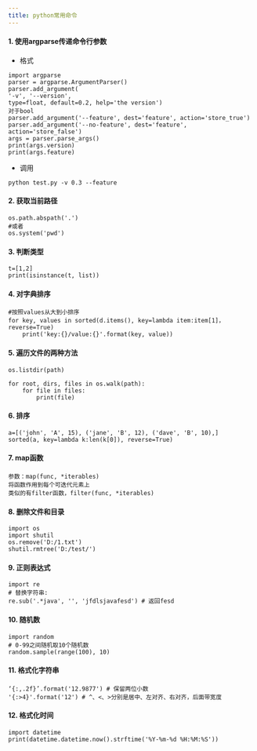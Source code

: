 ```yaml
---
title: python常用命令
---
```


#### 1. 使用argparse传递命令行参数
- 格式
```
import argparse
parser = argparse.ArgumentParser()
parser.add_argument(
'-v', '--version',
type=float, default=0.2, help='the version')
对于bool
parser.add_argument('--feature', dest='feature', action='store_true')
parser.add_argument('--no-feature', dest='feature', action='store_false')
args = parser.parse_args()
print(args.version)
print(args.feature)
```

- 调用
```
python test.py -v 0.3 --feature
```

<!--more-->
		
#### 2. 获取当前路径 
	os.path.abspath('.')
	#或者
	os.system('pwd')

#### 3. 判断类型
	t=[1,2]
	print(isinstance(t, list))

#### 4. 对字典排序
	#按照values从大到小排序
	for key, values in sorted(d.items(), key=lambda item:item[1]，reverse=True)
		print('key:{}/value:{}'.format(key, value))
		
#### 5. 遍历文件的两种方法
	os.listdir(path)

	for root, dirs, files in os.walk(path):
		for file in files:
			print(file)

#### 6. 排序
	a=[('john', 'A', 15), ('jane', 'B', 12), ('dave', 'B', 10),]  
	sorted(a, key=lambda k:len(k[0]), reverse=True)

#### 7. map函数
	参数：map(func, *iterables)
	将函数作用到每个可迭代元素上
	类似的有filter函数，filter(func, *iterables)
			
#### 8. 删除文件和目录
	import os
	import shutil	
	os.remove('D:/1.txt')
	shutil.rmtree('D:/test/')

#### 9. 正则表达式
	import re
	# 替换字符串:
	re.sub('.*java', '', 'jfdlsjavafesd') # 返回fesd

#### 10. 随机数
	import random
	# 0-99之间随机取10个随机数
	random.sample(range(100), 10)

#### 11. 格式化字符串
	‘{:,.2f}’.format('12.9877') # 保留两位小数
	'{:>4}'.format('12') # ^、<、>分别是居中、左对齐、右对齐，后面带宽度
#### 12. 格式化时间
	import datetime
	print(datetime.datetime.now().strftime('%Y-%m-%d %H:%M:%S'))
